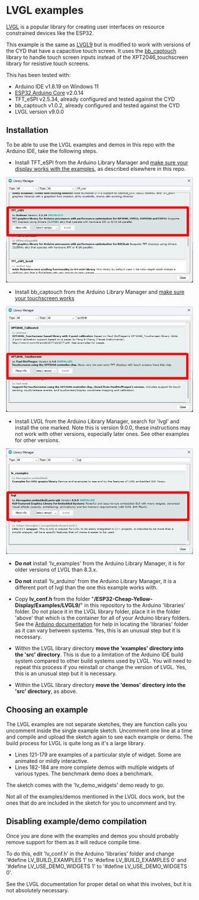 # LVGL examples

[LVGL](https://lvgl.io/) is a popular library for creating user interfaces on resource constrained devices like the ESP32.

This example is the same as [LVGL9](../../LVGL9) but is modified to work with versions of the CYD that have a capacitive touch screen. It uses the [bb_captouch](https://www.arduino.cc/reference/en/libraries/bb_captouch/) library to handle touch screen inputs instead of the XPT2046_touchscreen library for resistive touch screens. 

This has been tested with:

- Arduino IDE v1.8.19 on Windows 11
- [ESP32 Arduino Core](https://docs.espressif.com/projects/arduino-esp32/en/latest/installing.html) v2.0.14
- TFT_eSPI v2.5.34, already configured and tested against the CYD
- bb_captouch v1.0.2, already configured and tested against the CYD
- LVGL version v9.0.0

## Installation

To be able to use the LVGL examples and demos in this repo with the Arduino IDE, take the following steps.

- Install TFT_eSPI from the Arduino Library Manager and [make sure your display works with the examples](https://github.com/witnessmenow/ESP32-Cheap-Yellow-Display/blob/main/SETUP.md), as described elsewhere in this repo.

<img src="libraryManager2.png" style="zoom:67%;" />

- Install bb_captouch from the Arduino Library Manager and [make sure your touchscreen works](https://github.com/witnessmenow/ESP32-Cheap-Yellow-Display/tree/main/Examples/capacitive/Basics/2-TouchTest)

<img src="libraryManager3.png" style="zoom:67%;" />

- Install LVGL from the Arduino Library Manager, search for 'lvgl' and install the one marked. Note this is version 9.0.0, these instructions may not work with other versions, especially later ones. See other examples for other versions.

<img src="libraryManager1.png" style="zoom: 67%;" />

- **Do not** install 'lv_examples' from the Arduino Library Manager, it is for older versions of LVGL than 8.3.x.
- **Do not** install 'lv_arduino' from the Arduino Library Manager, it is a different port of lvgl than the one this example works with.

- Copy **lv_conf.h** from the folder "**/ESP32-Cheap-Yellow-Display/Examples/LVGL9/**" in this repository to the Arduino 'libraries' folder. Do not place it in the LVGL library folder, place it in the folder 'above' that which is the container for all of your Arduino library folders. See the [Arduino documentation](https://docs.arduino.cc/software/ide-v1/tutorials/installing-libraries) for help in locating the 'libraries' folder as it can vary between systems. Yes, this is an unusual step but it is necessary.

- Within the LVGL library directory **move the 'examples' directory into the 'src' directory**. This is due to a limitation of the Arduino IDE build system compared to other build systems used by LVGL. You will need to repeat this process if you reinstall or change the version of LVGL. Yes, this is an unusual step but it is necessary.

- Within the LVGL library directory **move the 'demos' directory into the 'src' directory**, as above.

## Choosing an example

The LVGL examples are not separate sketches, they are function calls you uncomment inside the single example sketch. Uncomment one line at a time and compile and upload the sketch again to see each example or demo. The build process for LVGL is quite long as it's a large library.

- Lines 121-179 are examples of a particular style of widget. Some are animated or mildly interactive.
- Lines 182-184 are more complete demos with multiple widgets of various types. The benchmark demo does a benchmark.

The sketch comes with the 'lv_demo_widgets' demo ready to go.

Not all of the examples/demos mentioned in the LVGL docs work, but the ones that do are included in the sketch for you to uncomment and try.

## Disabling example/demo compilation

Once you are done with the examples and demos you should probably remove support for them as it will reduce compile time.

To do this, edit 'lv_conf.h' in the Arduino 'libraries' folder and change '#define LV_BUILD_EXAMPLES 1' to '#define LV_BUILD_EXAMPLES 0' and '#define LV_USE_DEMO_WIDGETS 1' to '#define LV_USE_DEMO_WIDGETS 0'.

See the LVGL documentation for proper detail on what this involves, but it is not absolutely necessary.
